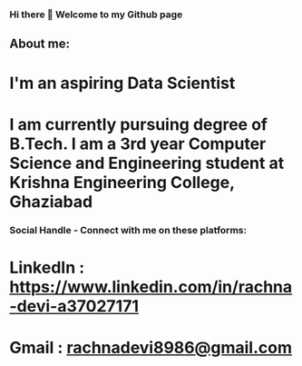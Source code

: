 ### Hi there 👋 Welcome to my Github page

## About me:
# I'm an aspiring Data Scientist

# I am currently pursuing degree of B.Tech. I am a 3rd year Computer Science and Engineering student at Krishna Engineering College, Ghaziabad

### Social Handle - Connect with me on these platforms:

# LinkedIn :  https://www.linkedin.com/in/rachna-devi-a37027171
# Gmail : rachnadevi8986@gmail.com


